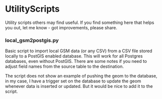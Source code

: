 # UtilityScripts
Utility scripts others may find useful. If you find something here that helps you out, let me know - got improvements, please share.

### local_gsm2postgis.py
Basic script to import local GSM data (or any CSV) from a CSV file stored locally to a PostGIS enabled database. This will work for all Postgres databases, even without PostGIS. There are some notes if you need to adjust field names from the source table to the destination.

The script does not show an example of pushing the geom to the database, in my case, I have a trigger set on the database to update the geom whenever data is inserted or updated. But it would be nice to add it to the script. 
